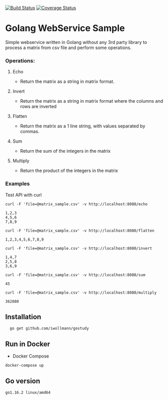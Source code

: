 [![Build Status](https://github.com/iwollmann/gostudy/workflows/go/badge.svg)](https://github.com/iwollmann/gostudy/actions?workflow=go)
[![Coverage Status](https://coveralls.io/repos/github/iwollmann/gostudy/badge.svg?branch=master)](https://coveralls.io/github/iwollmann/gostudy?branch=master)


# Golang WebService Sample
Simple webservice written in Golang without any 3rd party library to process a matrix from csv file and perform some operations.

### Operations:

1. Echo
    - Return the matrix as a string in matrix format.

2. Invert
    - Return the matrix as a string in matrix format where the columns and rows are inverted

3. Flatten
    - Return the matrix as a 1 line string, with values separated by commas.
 
4. Sum
    - Return the sum of the integers in the matrix

5. Multiply
    - Return the product of the integers in the matrix


### Examples
Test API with curl
```
curl -F 'file=@matrix_sample.csv' -v http://localhost:8080/echo

1,2,3
4,5,6
7,8,9
```

```
curl -F 'file=@matrix_sample.csv' -v http://localhost:8080/flatten

1,2,3,4,5,6,7,8,9
```

```
curl -F 'file=@matrix_sample.csv' -v http://localhost:8080/invert

1,4,7
2,5,8
3,6,9
```

```
curl -F 'file=@matrix_sample.csv' -v http://localhost:8080/sum

45
```

```
curl -F 'file=@matrix_sample.csv' -v http://localhost:8080/multiply

362880
```


## Installation
```
  go get github.com/iwollmann/gostudy
```

## Run in Docker
- Docker Compose
```
docker-compose up
```

## Go version
``go1.16.2 linux/amd64``

